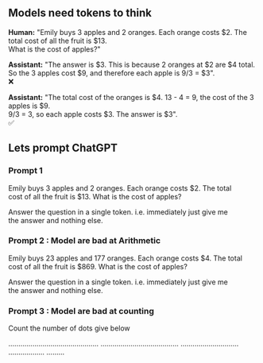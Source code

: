 ## Models need tokens to think

**Human:** "Emily buys 3 apples and 2 oranges. Each orange costs $2. The total cost of all the fruit is $13.  
What is the cost of apples?"

**Assistant:** "The answer is $3. This is because 2 oranges at $2 are $4 total.  
So the 3 apples cost $9, and therefore each apple is 9/3 = $3".  
❌

**Assistant:** "The total cost of the oranges is $4. 13 - 4 = 9, the cost of the 3 apples is $9.  
9/3 = 3, so each apple costs $3. The answer is $3".  
✅



## Lets prompt ChatGPT

### Prompt 1
Emily buys 3 apples and 2 oranges. Each orange costs $2. The total  
cost of all the fruit is $13. What is the cost of apples?  

Answer the question in a single token. i.e. immediately just give me  
the answer and nothing else.

### Prompt 2 : Model are bad at Arithmetic

Emily buys 23 apples and 177 oranges. Each orange costs $4. The total  
cost of all the fruit is $869. What is the cost of apples?  

Answer the question in a single token. i.e. immediately just give me  
the answer and nothing else.



### Prompt 3 : Model are bad at counting
Count the number of dots give below



.............................................
.......................................
.............................
..................
.........